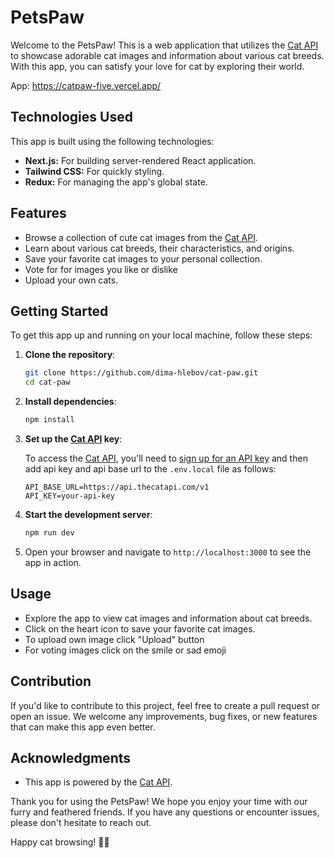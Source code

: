 # PetsPaw

Welcome to the PetsPaw! This is a web application that utilizes the [Cat API](https://thecatapi.com/) to showcase adorable cat images and information about various cat breeds. With this app, you can satisfy your love for cat by exploring their world.

App: https://catpaw-five.vercel.app/

## Technologies Used

This app is built using the following technologies:

- **Next.js:** For building server-rendered React application.
- **Tailwind CSS:** For quickly styling.
- **Redux:** For managing the app's global state.

## Features

- Browse a collection of cute cat images from the [Cat API](https://thecatapi.com/).
- Learn about various cat breeds, their characteristics, and origins.
- Save your favorite cat images to your personal collection.
- Vote for for images you like or dislike
- Upload your own cats.
 

## Getting Started

To get this app up and running on your local machine, follow these steps:

1. **Clone the repository**:

   ```bash
   git clone https://github.com/dima-hlebov/cat-paw.git
   cd cat-paw
   ```

2. **Install dependencies**:

   ```bash
   npm install
   ```

3. **Set up the [Cat API](https://thecatapi.com/) key**:

   To access the [Cat API](https://thecatapi.com/), you'll need to [sign up for an API key](https://thecatapi.com/) and then add api key and api base url to the `.env.local` file as follows:

   ```
   API_BASE_URL=https://api.thecatapi.com/v1
   API_KEY=your-api-key
   ```

4. **Start the development server**:

   ```bash
   npm run dev
   ```

5. Open your browser and navigate to `http://localhost:3000` to see the app in action.

## Usage

- Explore the app to view cat images and information about cat breeds.
- Click on the heart icon to save your favorite cat images.
- To upload own image click "Upload" button
- For voting images click on the smile or sad emoji

## Contribution

If you'd like to contribute to this project, feel free to create a pull request or open an issue. We welcome any improvements, bug fixes, or new features that can make this app even better.

## Acknowledgments

- This app is powered by the [Cat API](https://thecatapi.com/).

Thank you for using the PetsPaw! We hope you enjoy your time with our furry and feathered friends. If you have any questions or encounter issues, please don't hesitate to reach out.

Happy cat browsing! 🐾🐱